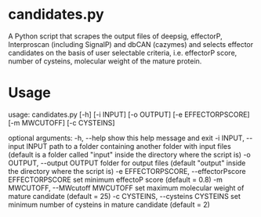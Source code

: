 # candidates.py
A Python script that scrapes the output files of deepsig, effectorP, Interproscan (including SignalP) and dbCAN (cazymes) and selects effector candidates on the basis of user selectable criteria, i.e. effectorP score, number of cysteins, molecular weight of the mature protein.

# Usage

usage: candidates.py [-h] [-i INPUT] [-o OUTPUT] [-e EFFECTORPSCORE]
                     [-m MWCUTOFF] [-c CYSTEINS]

optional arguments:
  -h, --help            show this help message and exit
  -i INPUT, --input INPUT
                        path to a folder containing another folder with input
                        files (default is a folder called "input" inside the
                        directory where the script is)
  -o OUTPUT, --output OUTPUT
                        folder for output files (default "output" inside the
                        directory where the script is)
  -e EFFECTORPSCORE, --effectorPscore EFFECTORPSCORE
                        set minimum effectoP score (default = 0.8)
  -m MWCUTOFF, --MWcutoff MWCUTOFF
                        set maximum molecular weight of mature candidate
                        (default = 25)
  -c CYSTEINS, --cysteins CYSTEINS
                        set minimum number of cysteins in mature candidate
                        (default = 2)
